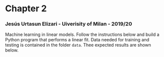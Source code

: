 # Chapter 2

### Jesús Urtasun Elizari - Uiverisity of Milan - 2019/20

Machine learning in linear models.
Follow the instructions below and build a Python program that performs a linear fit.
Data needed for training and testing is contained in the folder `data`.
Thee expected results are shown below.